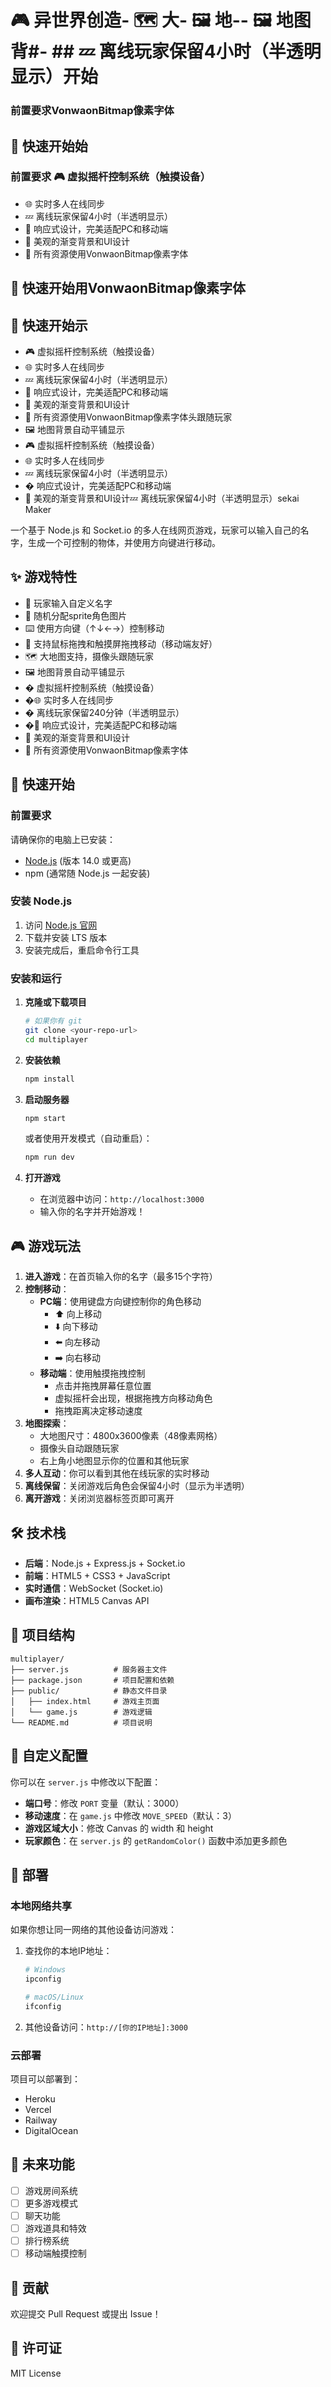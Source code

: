 # 🎮 异世界创造- 🗺️ 大- 🖼️ 地-- 🖼️ 地图背#- ##   💤 离线玩家保留4小时（半透明显示）开始

### 前置要求VonwaonBitmap像素字体

## 🚀 快速开始始

### 前置要求 🎮 虚拟摇杆控制系统（触摸设备）
- 🌐 实时多人在线同步
- 💤 离线玩家保留4小时（半透明显示）
- 📱 响应式设计，完美适配PC和移动端
- 🎪 美观的渐变背景和UI设计
- 📁 所有资源使用VonwaonBitmap像素字体

## 🚀 快速开始用VonwaonBitmap像素字体

## 🚀 快速开始示
- 🎮 虚拟摇杆控制系统（触摸设备）
- 🌐 实时多人在线同步
- 💤 离线玩家保留4小时（半透明显示）
- 📱 响应式设计，完美适配PC和移动端
- 🎪 美观的渐变背景和UI设计
- 📁 所有资源使用VonwaonBitmap像素字体头跟随玩家
- 🖼️ 地图背景自动平铺显示
- 🎮 虚拟摇杆控制系统（触摸设备）
- 🌐 实时多人在线同步
- 💤 离线玩家保留4小时（半透明显示）
- � 响应式设计，完美适配PC和移动端
- 🎪 美观的渐变背景和UI设计💤 离线玩家保留4小时（半透明显示）sekai Maker

一个基于 Node.js 和 Socket.io 的多人在线网页游戏，玩家可以输入自己的名字，生成一个可控制的物体，并使用方向键进行移动。

## ✨ 游戏特性

- 🎯 玩家输入自定义名字
- 🎨 随机分配sprite角色图片
- ⌨️ 使用方向键（↑↓←→）控制移动
- 📱 支持鼠标拖拽和触摸屏拖拽移动（移动端友好）
- 🗺️ 大地图支持，摄像头跟随玩家
- 🖼️ 地图背景自动平铺显示
- � 虚拟摇杆控制系统（触摸设备）
- �🌐 实时多人在线同步
- � 离线玩家保留240分钟（半透明显示）
- �📱 响应式设计，完美适配PC和移动端
- 🎪 美观的渐变背景和UI设计
- 📁 所有资源使用VonwaonBitmap像素字体

## 🚀 快速开始

### 前置要求

请确保你的电脑上已安装：
- [Node.js](https://nodejs.org/) (版本 14.0 或更高)
- npm (通常随 Node.js 一起安装)

### 安装 Node.js

1. 访问 [Node.js 官网](https://nodejs.org/)
2. 下载并安装 LTS 版本
3. 安装完成后，重启命令行工具

### 安装和运行

1. **克隆或下载项目**
   ```bash
   # 如果你有 git
   git clone <your-repo-url>
   cd multiplayer
   ```

2. **安装依赖**
   ```bash
   npm install
   ```

3. **启动服务器**
   ```bash
   npm start
   ```
   
   或者使用开发模式（自动重启）：
   ```bash
   npm run dev
   ```

4. **打开游戏**
   - 在浏览器中访问：`http://localhost:3000`
   - 输入你的名字并开始游戏！

## 🎮 游戏玩法

1. **进入游戏**：在首页输入你的名字（最多15个字符）
2. **控制移动**：
   - **PC端**：使用键盘方向键控制你的角色移动
     - ⬆️ 向上移动
     - ⬇️ 向下移动
     - ⬅️ 向左移动
     - ➡️ 向右移动
   - **移动端**：使用触摸拖拽控制
     - 点击并拖拽屏幕任意位置
     - 虚拟摇杆会出现，根据拖拽方向移动角色
     - 拖拽距离决定移动速度
3. **地图探索**：
   - 大地图尺寸：4800x3600像素（48像素网格）
   - 摄像头自动跟随玩家
   - 右上角小地图显示你的位置和其他玩家
4. **多人互动**：你可以看到其他在线玩家的实时移动
5. **离线保留**：关闭游戏后角色会保留4小时（显示为半透明）
6. **离开游戏**：关闭浏览器标签页即可离开

## 🛠️ 技术栈

- **后端**：Node.js + Express.js + Socket.io
- **前端**：HTML5 + CSS3 + JavaScript
- **实时通信**：WebSocket (Socket.io)
- **画布渲染**：HTML5 Canvas API

## 📁 项目结构

```
multiplayer/
├── server.js          # 服务器主文件
├── package.json       # 项目配置和依赖
├── public/            # 静态文件目录
│   ├── index.html     # 游戏主页面
│   └── game.js        # 游戏逻辑
└── README.md          # 项目说明
```

## 🔧 自定义配置

你可以在 `server.js` 中修改以下配置：

- **端口号**：修改 `PORT` 变量（默认：3000）
- **移动速度**：在 `game.js` 中修改 `MOVE_SPEED`（默认：3）
- **游戏区域大小**：修改 Canvas 的 width 和 height
- **玩家颜色**：在 `server.js` 的 `getRandomColor()` 函数中添加更多颜色

## 🚀 部署

### 本地网络共享

如果你想让同一网络的其他设备访问游戏：

1. 查找你的本地IP地址：
   ```bash
   # Windows
   ipconfig
   
   # macOS/Linux
   ifconfig
   ```

2. 其他设备访问：`http://[你的IP地址]:3000`

### 云部署

项目可以部署到：
- Heroku
- Vercel
- Railway
- DigitalOcean

## 🎯 未来功能

- [ ] 游戏房间系统
- [ ] 更多游戏模式
- [ ] 聊天功能
- [ ] 游戏道具和特效
- [ ] 排行榜系统
- [ ] 移动端触摸控制

## 🤝 贡献

欢迎提交 Pull Request 或提出 Issue！

## 📄 许可证

MIT License
